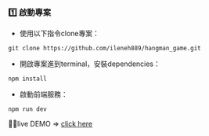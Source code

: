 ### 1️⃣ 啟動專案 
- 使用以下指令clone專案：
```
git clone https://github.com/ileneh889/hangman_game.git
```
- 開啟專案進到terminal，安裝dependencies：
```
npm install
```
- 啟動前端服務：
```
npm run dev
```


:tada::tada:live DEMO => [click here](https://hangman-assembly.netlify.app/)
